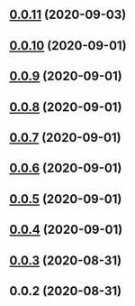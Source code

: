 <a name="0.0.11"></a>
## [0.0.11](https://github.com/shaonialife/vue-echarts-components/compare/v0.0.10...v0.0.11) (2020-09-03)



<a name="0.0.10"></a>
## [0.0.10](https://github.com/shaonialife/vue-echarts-components/compare/v0.0.9...v0.0.10) (2020-09-01)



<a name="0.0.9"></a>
## [0.0.9](https://github.com/shaonialife/vue-echarts-components/compare/v0.0.8...v0.0.9) (2020-09-01)



<a name="0.0.8"></a>
## [0.0.8](https://github.com/shaonialife/vue-echarts-components/compare/v0.0.7...v0.0.8) (2020-09-01)



<a name="0.0.7"></a>
## [0.0.7](https://github.com/shaonialife/vue-echarts-components/compare/v0.0.6...v0.0.7) (2020-09-01)



<a name="0.0.6"></a>
## [0.0.6](https://github.com/shaonialife/vue-echarts-components/compare/v0.0.5...v0.0.6) (2020-09-01)



<a name="0.0.5"></a>
## [0.0.5](https://github.com/shaonialife/vue-echarts-components/compare/v0.0.4...v0.0.5) (2020-09-01)



<a name="0.0.4"></a>
## [0.0.4](https://github.com/shaonialife/vue-echarts-components/compare/v0.0.3...v0.0.4) (2020-09-01)



<a name="0.0.3"></a>
## [0.0.3](https://github.com/shaonialife/vue-echarts-components/compare/v0.0.2...v0.0.3) (2020-08-31)



<a name="0.0.2"></a>
## 0.0.2 (2020-08-31)



